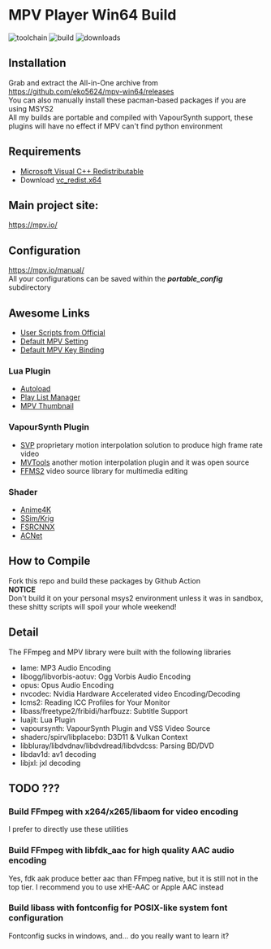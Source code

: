 # MPV Player Win64 Build
![toolchain](https://github.com/eko5624/mpv-win64/static/workflows/toolchain/badge.svg)
![build](https://github.com/eko5624/mpv-win64/static/workflows/build-weekly/badge.svg)
![downloads](https://img.shields.io/github/downloads/eko5624/mpv-win64/total.svg?style=flat&labelColor=323940&color=brightgreen&logo=github)
## Installation
Grab and extract the All-in-One archive from <https://github.com/eko5624/mpv-win64/releases>  
You can also manually install these pacman-based packages if you are using MSYS2  
All my builds are portable and compiled with VapourSynth support, these plugins will have no effect if MPV can't find python environment

## Requirements
- [Microsoft Visual C++ Redistributable](https://docs.microsoft.com/en-US/cpp/windows/latest-supported-vc-redist?view=msvc-170)
- Download [vc_redist.x64](https://aka.ms/vs/17/release/vc_redist.x64.exe)


## Main project site:
<https://mpv.io/>

## Configuration
<https://mpv.io/manual/>  
All your configurations can be saved within the ***portable_config*** subdirectory

## Awesome Links
- [User Scripts from Official](https://github.com/mpv-player/mpv/wiki/User-Scripts)
- [Default MPV Setting](https://github.com/mpv-player/mpv/blob/master/etc/mpv.conf)
- [Default MPV Key Binding](https://github.com/mpv-player/mpv/blob/master/etc/input.conf)
### Lua Plugin
- [Autoload](https://github.com/mpv-player/mpv/blob/master/TOOLS/lua/autoload.lua)
- [Play List Manager](https://github.com/jonniek/mpv-playlistmanager)
- [MPV Thumbnail](https://github.com/TheAMM/mpv_thumbnail_script)
### VapourSynth Plugin
- [SVP](https://www.svp-team.com) proprietary motion interpolation solution to produce high frame rate video
- [MVTools](https://github.com/dubhater/vapoursynth-mvtools) another motion interpolation plugin and it was open source
- [FFMS2](https://github.com/FFMS/ffms2) video source library for multimedia editing
### Shader
- [Anime4K](https://bloc97.github.io/Anime4K/)
- [SSim/Krig](https://gist.github.com/igv)
- [FSRCNNX](https://github.com/igv/FSRCNN-TensorFlow/releases)
- [ACNet](https://github.com/TianZerL/ACNetGLSL/releases)

## How to Compile
Fork this repo and build these packages by Github Action  
**NOTICE**  
Don't build it on your personal msys2 environment unless it was in sandbox, these shitty scripts will spoil your whole weekend!

## Detail
The FFmpeg and MPV library were built with the following libraries
- lame: MP3 Audio Encoding
- libogg/libvorbis-aotuv: Ogg Vorbis Audio Encoding
- opus: Opus Audio Encoding
- nvcodec: Nvidia Hardware Accelerated video Encoding/Decoding
- lcms2: Reading ICC Profiles for Your Monitor
- libass/freetype2/fribidi/harfbuzz: Subtitle Support
- luajit: Lua Plugin
- vapoursynth: VapourSynth Plugin and VSS Video Source
- shaderc/spirv/libplacebo: D3D11 & Vulkan Context
- libbluray/libdvdnav/libdvdread/libdvdcss: Parsing BD/DVD
- libdav1d: av1 decoding
- libjxl: jxl decoding

## TODO ???
### Build FFmpeg with x264/x265/libaom for video encoding
I prefer to directly use these utilities
### Build FFmpeg with libfdk_aac for high quality AAC audio encoding
Yes, fdk aak produce better aac than FFmpeg native, but it is still not in the top tier. I recommend you to use xHE-AAC or Apple AAC instead
### Build libass with fontconfig for POSIX-like system font configuration
Fontconfig sucks in windows, and... do you really want to learn it?
